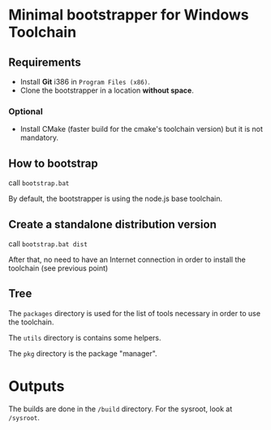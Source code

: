 # Minimal bootstrapper for Windows Toolchain

## Requirements

 - Install **Git** i386 in `Program Files (x86)`.
 - Clone the bootstrapper in a location **without space**.

### Optional

- Install CMake (faster build for the cmake's toolchain version) but it is
  not mandatory.

## How to bootstrap

call `bootstrap.bat`

By default, the bootstrapper is using the node.js base toolchain.

## Create a standalone distribution version

call `bootstrap.bat dist`

After that, no need to have an Internet connection in order to install the
toolchain (see previous point)

## Tree

The `packages` directory is used for the list of tools necessary in order
to use the toolchain.

The `utils` directory is contains some helpers.

The `pkg` directory is the package "manager".

# Outputs

The builds are done in the `/build` directory. For the sysroot, look at
`/sysroot`.
